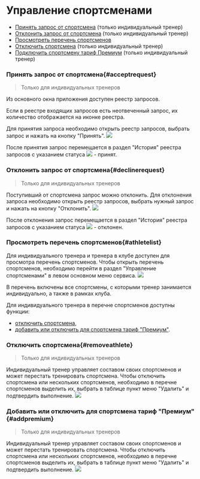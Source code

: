 # Управление спортсменами


* [Принять запрос от спортсмена](#acceptrequest) (только индивидуальный тренер)
* [Отклонить запрос от спортсмена](#declinerequest) (только индивидуальный тренер)
* [Просмотреть перечень спортсменов](#athletelist)
* [Отключить спортсмена](#removeathlete) (только индивидуальный тренер)
* [Подключить спортсмену тариф Премиум](#addpremium) (только индивидуальный тренер)

### Принять запрос от спортсмена{#acceptrequest}
>Только для индивидуальных тренеров 

Из основного окна приложения доступен реестр запросов.

Если в реестре входящих запросов есть неотвеченный запрос, их количество отображается на иконке реестра.

Для принятия запроса необходимо открыть реестр запросов, выбрать запрос и нажать на кнопку "Принять".
![](http://content.staminity.com/assets/images/AcceptCoaching.gif)

После принятия запрос перемещается в раздел "История" реестра запросов с указанием статуса ![](http://content.staminity.com/assets/images/Accept_status.png) - принят.

### Отклонить запрос от спортсмена{#declinerequest}
>Только для индивидуальных тренеров 

Поступивший от спортсмена запрос можно отклонить.
Для отклонения запроса необходимо открыть реестр запросов, выбрать нужный запрос и нажать на кнопку "Отклонить".
![](http://content.staminity.com/assets/images/Animation.png)

После отклонения запрос перемещается в раздел "История" реестра запросов с указанием статуса ![](http://content.staminity.com/assets/images/Decline_status.png) - отклонен.

### Просмотреть перечень спортсменов{#athletelist}
Для индивидуального тренера и тренера в клубе доступен для просмотра перечень спортсменов.
Чтобы открыть перечень спортсменов, необходимо перейти в раздел "Управление спортсменами" в левом основном меню сервиса.
![](http://content.staminity.com/assets/images/Image.png)

В перечень включены все спортсмены, с которыми тренер занимается индивидуально, а также в рамках клуба.

Для индивидуального тренера в перечне спортсменов доступны функции:
* [отключить спортсмена](#removeathlete),
* [добавить или отключить для спортсмена тариф "Премиум"](#addpremium).

### Отключить спортсмена{#removeathlete}
>Только для индивидуальных тренеров 

Индивидуальный тренер управляет составом своих спортсменов и может перестать тренировать спортсмена. 
Чтобы отключить спортсмена или нескольких спортсменов, необходимо в перечне спортсменов выделить их, выбрать в таблице пункт меню "Удалить" и подтвердить выполнение.
![](http://content.staminity.com/assets/images/Animation.png)


### Добавить или отключить для спортсмена тариф "Премиум"{#addpremium}
>Только для индивидуальных тренеров 

Индивидуальный тренер управляет составом своих спортсменов и может перестать тренировать спортсмена. 
Чтобы отключить спортсмена или нескольких спортсменов, необходимо в перечне спортсменов выделить их, выбрать в таблице пункт меню "Удалить" и подтвердить выполнение.
![](http://content.staminity.com/assets/images/Animation.png)



